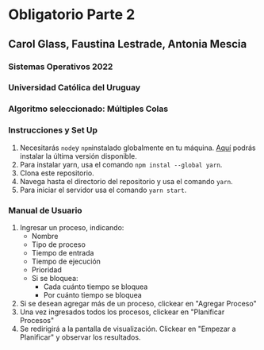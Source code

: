 # Obligatorio Parte 2

## Carol Glass, Faustina Lestrade, Antonia Mescia

### Sistemas Operativos 2022

### Universidad Católica del Uruguay

### Algoritmo seleccionado: Múltiples Colas

### Instrucciones y Set Up
1. Necesitarás `node`y `npm`instalado globalmente en tu máquina. [Aquí](https://nodejs.org/en/download/) podrás instalar la última versión disponible.
2. Para instalar yarn, usa el comando `npm instal --global yarn`.
3. Clona este repositorio.
4. Navega hasta el directorio del repositorio y usa el comando `yarn`.
5. Para iniciar el servidor usa el comando `yarn start`.

### Manual de Usuario
1. Ingresar un proceso, indicando:
    - Nombre
    - Tipo de proceso
    - Tiempo de entrada
    - Tiempo de ejecución
    - Prioridad
    - Si se bloquea:
        - Cada cuánto tiempo se bloquea
        - Por cuánto tiempo se bloquea
2. Si se desean agregar más de un proceso, clickear en "Agregar Proceso"
3. Una vez ingresados todos los procesos, clickear en "Planificar Procesos"
4. Se redirigirá a la pantalla de visualización. Clickear en "Empezar a Planificar" y observar los resultados.
